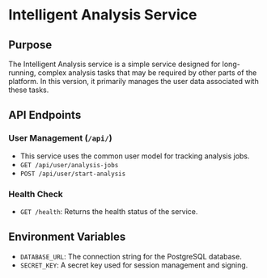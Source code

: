 # Intelligent Analysis Service

## Purpose

The Intelligent Analysis service is a simple service designed for long-running, complex analysis tasks that may be required by other parts of the platform. In this version, it primarily manages the user data associated with these tasks.

## API Endpoints

### User Management (`/api/`)
- This service uses the common user model for tracking analysis jobs.
- `GET /api/user/analysis-jobs`
- `POST /api/user/start-analysis`

### Health Check
- `GET /health`: Returns the health status of the service.

## Environment Variables

- `DATABASE_URL`: The connection string for the PostgreSQL database.
- `SECRET_KEY`: A secret key used for session management and signing. 
